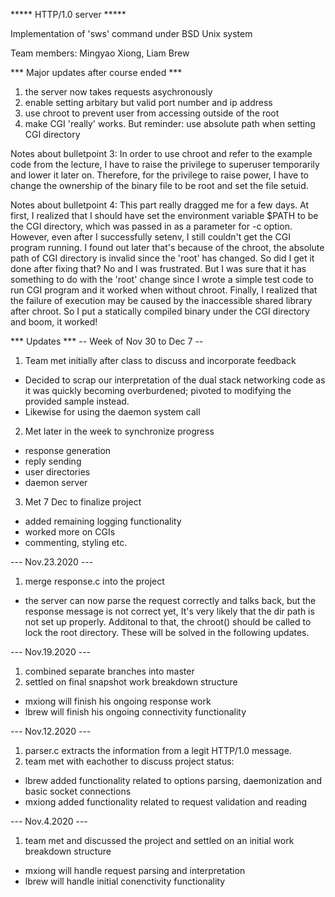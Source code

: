 ***** HTTP/1.0 server *****

Implementation of 'sws' command under BSD Unix system

Team members: Mingyao Xiong, Liam Brew

*** Major updates after course ended ***
1. the server now takes requests asychronously
2. enable setting arbitary but valid port number and ip address
3. use chroot to prevent user from accessing outside of the root
4. make CGI 'really' works. But reminder: use absolute path when setting CGI directory

Notes about bulletpoint 3:
In order to use chroot and refer to the example code from the lecture, I have to raise the privilege to superuser
temporarily and lower it later on. Therefore, for the privilege to raise power, I have to change the ownership of 
the binary file to be root and set the file setuid. 

Notes about bulletpoint 4:
This part really dragged me for a few days. At first, I realized that I should have set the environment variable
$PATH to be the CGI directory, which was passed in as a parameter for -c option. However, even after I successfully
setenv, I still couldn't get the CGI program running. I found out later that's because of the chroot, the absolute 
path of CGI directory is invalid since the 'root' has changed. So did I get it done after fixing that? No and I was
frustrated. But I was sure that it has something to do with the 'root' change since I wrote a simple test code to run 
CGI program and it worked when without chroot. Finally, I realized that the failure of execution may be caused by 
the inaccessible shared library after chroot. So I put a statically compiled binary under the CGI directory and boom,
it worked! 

*** Updates ***
-- Week of Nov 30 to Dec 7 --
1. Team met initially after class to discuss and incorporate feedback
  - Decided to scrap our interpretation of the dual stack networking code as it was quickly becoming overburdened;
  pivoted to modifying the provided sample instead.
  - Likewise for using the daemon system call
2. Met later in the week to synchronize progress
  - response generation
  - reply sending
  - user directories
  - daemon server
3. Met 7 Dec to finalize project
  - added remaining logging functionality
  - worked more on CGIs
  - commenting, styling etc.

--- Nov.23.2020 ---
1. merge response.c into the project
  - the server can now parse the request correctly and talks back, but the response message is 
    not correct yet, It's very likely that the dir path is not set up properly. Additonal to
	that, the chroot() should be called to lock the root directory. These will be solved in the
	following updates.

--- Nov.19.2020 ---
1. combined separate branches into master
2. settled on final snapshot work breakdown structure
  - mxiong will finish his ongoing response work
  - lbrew will finish his ongoing connectivity functionality

--- Nov.12.2020 ---
1. parser.c extracts the information from a legit HTTP/1.0 message.
2. team met with eachother to discuss project status:
  - lbrew added functionality related to options parsing, daemonization and basic socket connections
  - mxiong added functionality related to request validation and reading

--- Nov.4.2020 ---
1. team met and discussed the project and settled on an initial work breakdown structure
  - mxiong will handle request parsing and interpretation
  - lbrew will handle initial conenctivity functionality
